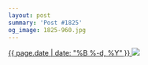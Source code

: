 ```yaml
---
layout: post
summary: 'Post #1825'
og_image: 1825-960.jpg
---
```


<p>
 <time>
  <a href="/1825">
   {{ page.date | date: "%B %-d, %Y" }}
  </a>
 </time>
 <a href="/1825">
  <img sizes="(min-width: 700px) 50vw, calc(100vw - 2rem)" src="{{ site.assets_url }}/1825-480.jpg" srcset="{{ site.assets_url }}/1825-240.jpg 240w, {{ site.assets_url }}/1825-480.jpg 480w, {{ site.assets_url }}/1825-720.jpg 720w, {{ site.assets_url }}/1825-960.jpg 960w"/>
 </a>
</p>
